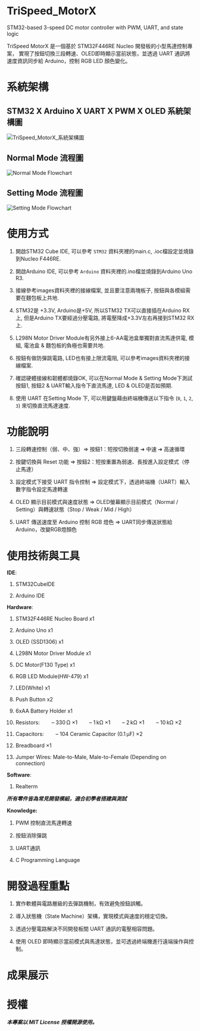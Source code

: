 # TriSpeed_MotorX
STM32-based 3-speed DC motor controller with PWM, UART, and state logic

TriSpeed MotorX 是一個基於 STM32F446RE Nucleo 開發板的小型馬達控制專案，
實現了按鈕切換三段轉速、OLED即時顯示當前狀態，並透過 UART 通訊將速度資訊同步給 Arduino，控制 RGB LED 顏色變化。

# 系統架構
## STM32 X Arduino X UART X PWM X OLED 系統架構圖
![TriSpeed_MotorX_系統架構圖](images/TriSpeed_MotorX_系統架構圖.png)


## Normal Mode 流程圖
![Normal Mode Flowchart](images/Normal_Mode_Flowchart.png)


## Setting Mode 流程圖
![Setting Mode Flowchart](images/Setting_Mode_Flowchart.png)


# 使用方式

1. 開啟STM32 Cube IDE, 可以參考 `STM32` 資料夾裡的main.c, .ioc檔設定並燒錄到Nucleo F446RE.
   
2. 開啟Arduino IDE,  可以參考 `Arduino` 資料夾裡的.ino檔並燒錄到Arduino Uno R3.
   
3. 接線參考images資料夾裡的接線檔案, 並且要注意兩塊板子, 按鈕與各模組需要在麵包板上共地.

4. STM32是 +3.3V, Arduino是+5V, 所以STM32 TX可以直接插在Arduino RX上, 但是Arduino TX要經過分壓電路, 將電壓降成+3.3V左右再接到STM32 RX上.

5. L298N Motor Driver Module有另外接上6-AA電池盒單獨對直流馬達供電, 模組, 電池盒 & 麵包板的負極也需要共地.
  
6. 按鈕有做防彈跳電路, LED也有接上限流電阻, 可以參考images資料夾裡的接線檔案.
   
7. 確認硬體接線和韌體都燒錄OK, 可以在Normal Mode & Setting Mode下測試按鈕1, 按鈕2 & UART輸入指令下直流馬達, LED & OLED是否如預期.
  
8. 使用 UART 在Setting Mode 下, 可以用鍵盤藉由終端機傳送以下指令 (`0`, `1`, `2`, `3`) 來切換直流馬達速度.

# 功能說明

1. 三段轉速控制（弱、中、強）=> 按鈕1：短按切換弱速 ➔ 中速 ➔ 高速循環

2. 按鍵切換與 Reset 功能 => 按鈕2：短按重置為弱速、長按進入設定模式（停止馬達）

3. 設定模式下接受 UART 指令控制 => 設定模式下，透過終端機（UART）輸入數字指令設定馬達轉速

4. OLED 顯示目前模式與速度狀態 => OLED螢幕顯示目前模式（Normal / Setting）與轉速狀態（Stop / Weak / Mid / High）

5. UART 傳送速度至 Arduino 控制 RGB 燈色 => UART同步傳送狀態給Arduino，改變RGB燈顏色


# 使用技術與工具

**IDE**: 

1. STM32CubeIDE
   
2. Arduino IDE

**Hardware**: 

1. STM32F446RE Nucleo Board x1
 
2. Arduino Uno x1
 
3. OLED (SSD1306) x1
 
4. L298N Motor Driver Module x1
 
5. DC Motor(F130 Type) x1
 
6. RGB LED Module(HW-479) x1
 
7. LED(White) x1
 
8. Push Button x2
 
9. 6xAA Battery Holder x1

10. Resistors:
    – 330 Ω ×1
    – 1 kΩ ×1
    – 2 kΩ ×1
    – 10 kΩ ×2

11. Capacitors:
    – 104 Ceramic Capacitor (0.1 µF) ×2

12. Breadboard ×1

13. Jumper Wires: Male-to-Male, Male-to-Female (Depending on connection)

**Software**:

1. Realterm

***所有零件皆為常見開發模組，適合初學者搭建與測試***

**Knowledge:**

1. PWM 控制直流馬達轉速
   
2. 按鈕消除彈跳
 
3. UART通訊
 
4. C Programming Language

# 開發過程重點

1. 實作軟體與電路層級的去彈跳機制，有效避免按鈕誤觸。

2. 導入狀態機（State Machine）架構，實現模式與速度的穩定切換。

3. 透過分壓電路解決不同開發板間 UART 通訊的電壓相容問題。

4. 使用 OLED 即時顯示當前模式與馬達狀態，並可透過終端機進行遠端操作與控制。

# 成果展示


# 授權
***本專案以 MIT License 授權開源使用。***

